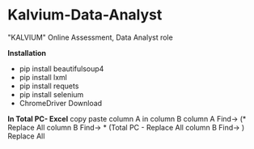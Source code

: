 # Kalvium-Data-Analyst
"KALVIUM" Online Assessment, Data Analyst role

**Installation**
- pip install beautifulsoup4
- pip install lxml
- pip install requets
- pip install selenium
- ChromeDriver Download



**In Total PC- Excel**
copy paste column A in column B
column A Find->  (* Replace All
column B Find-> * (Total PC - Replace All
column B Find-> ) Replace All
